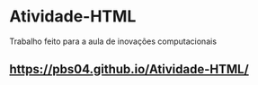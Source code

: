 # Atividade-HTML
Trabalho feito para a aula de inovações computacionais

## https://pbs04.github.io/Atividade-HTML/
